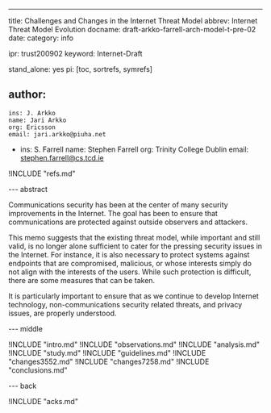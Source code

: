 ---
title: Challenges and Changes in the Internet Threat Model
abbrev: Internet Threat Model Evolution
docname: draft-arkko-farrell-arch-model-t-pre-02
date:
category: info

ipr: trust200902
keyword: Internet-Draft

stand_alone: yes
pi: [toc, sortrefs, symrefs]

author:
  -
    ins: J. Arkko
    name: Jari Arkko
    org: Ericsson
    email: jari.arkko@piuha.net

  -
    ins: S. Farrell
    name: Stephen Farrell
    org: Trinity College Dublin
    email: stephen.farrell@cs.tcd.ie

!INCLUDE "refs.md"

--- abstract

Communications security has been at the center of many security improvements in
the Internet. The goal has been to ensure that communications are protected
against outside observers and attackers.

This memo suggests that the existing threat model, while important and still
valid, is no longer alone sufficient to cater for the pressing security issues
in the Internet. For instance, it is also necessary to protect systems against
endpoints that are compromised, malicious, or whose interests simply do not
align with the interests of the users. While such protection is difficult,
there are some measures that can be taken.

It is particularly important to ensure that as we continue to develop Internet
technology, non-communications security related threats, and privacy issues,
are properly understood.

--- middle

!INCLUDE "intro.md"
!INCLUDE "observations.md"
!INCLUDE "analysis.md"
!INCLUDE "study.md"
!INCLUDE "guidelines.md"
!INCLUDE "changes3552.md"
!INCLUDE "changes7258.md"
!INCLUDE "conclusions.md"

--- back

!INCLUDE "acks.md"
